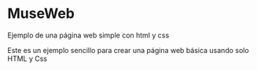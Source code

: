 # MuseWeb
Ejemplo de una página web simple con html y css 

Este es un ejemplo sencillo para crear una página web básica usando solo HTML y Css 
